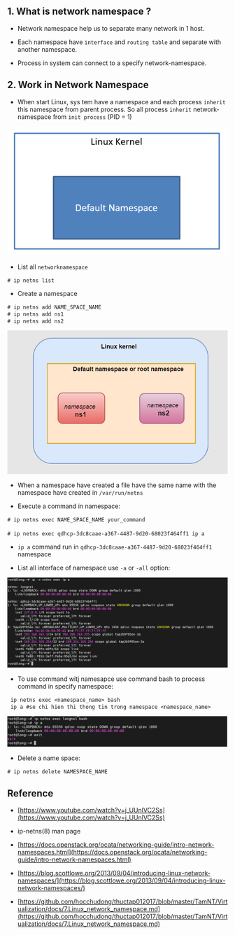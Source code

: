 ## 1. What is network namespace ?

- Network namespace help us to separate many network in 1 host.

- Each namespace have `interface` and `routing table` and separate with another namespace.

- Process in system can connect to a specify network-namespace.

## 2. Work in Network Namespace

- When start Linux, sys tem have a namespace and each process `inherit` this namespace from parent process. So all process `inherit` network-namespace from `init process` (PID = 1)

![namespace](./image/network_namespace/default-namespace.png)

- List all `networknamespace`

```
# ip netns list

```

- Create a namespace

```
# ip netns add NAME_SPACE_NAME
# ip netns add ns1
# ip netns add ns2
```

![](./image/network_namespace/7.2.png)

- When a namespace have created a file have the same name with the namespace have created in `/var/run/netns`

- Execute a command in namespace:

```
# ip netns exec NAME_SPACE_NAME your_command

# ip netns exec qdhcp-3dc8caae-a367-4487-9d20-68023f464ff1 ip a

```

- `ip a` command run in `qdhcp-3dc8caae-a367-4487-9d20-68023f464ff1` namespace

- List all interface of namespace use `-a` or `-all` option:

![](./image/network_namespace/netns1.png)

- To use command witj namesapce use command bash to process command in specify namespace:

```
 ip netns exec <namespace_name> bash
 ip a #se chi hien thi thong tin trong namespace <namespace_name> 
```

![](./image/network_namespace/netns2.png)

- Delete a name space:

```
# ip netns delete NAMESPACE_NAME
```

## Reference
- [https://www.youtube.com/watch?v=j_UUnlVC2Ss](https://www.youtube.com/watch?v=j_UUnlVC2Ss)

- ip-netns(8) man page

- [https://docs.openstack.org/ocata/networking-guide/intro-network-namespaces.html](https://docs.openstack.org/ocata/networking-guide/intro-network-namespaces.html)

- [https://blog.scottlowe.org/2013/09/04/introducing-linux-network-namespaces/](https://blog.scottlowe.org/2013/09/04/introducing-linux-network-namespaces/)

- [https://github.com/hocchudong/thuctap012017/blob/master/TamNT/Virtualization/docs/7.Linux_network_namespace.md](https://github.com/hocchudong/thuctap012017/blob/master/TamNT/Virtualization/docs/7.Linux_network_namespace.md)
